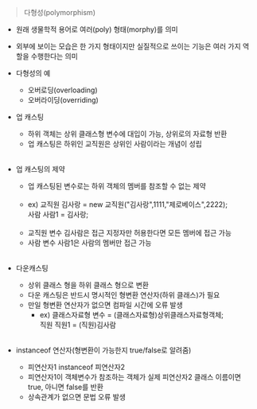 > 다형성(polymorphism)
- 원래 생물학적 용어로 여러(poly) 형태(morphy)를 의미
- 외부에 보이는 모습은 한 가지 형태이지만 실질적으로 쓰이는 기능은 여러 가지 역할을 수행한다는 의미
- 다형성의 예
  - 오버로딩(overloading)
  - 오버라이딩(overriding)

- 업 캐스팅
    - 하위 객체는 상위 클래스형 변수에 대입이 가능, 상위로의 자료형 반환
    - 업 캐스팅은 하위인 교직원은 상위인 사람이라는 개념이 성립</br></br>

- 업 캐스팅의 제약
    - 업 캐스팅된 변수로는 하위 객체의 멤버를 참조할 수 없는 제약</br></br>
    - ex) 교직원 김사랑 = new 교직원("김사랑",1111,"제로베이스",2222);</br>
      사람 사람1 = 김사랑;</br></br>
    - 교직원 변수 김사람은 접근 지정자만 허용한다면 모든 멤버에 접근 가능
    - 사람 변수 사람1은 사람의 멤버만 접근 가능</br></br>

- 다운캐스팅
    - 상위 클래스 형을 하위 클래스 형으로 변환
    - 다운 캐스팅은 반드시 명시적인 형변환 연산자(하위 클래스)가 필요
    - 만일 형변환 연산자가 없으면 컴파일 시간에 오류 발생
        - ex) 클래스자료형 변수 = (클래스자료형)상위클래스자료형객체;</br>직원 직원1 = (직원)김사람</br></br>

- instanceof 연산자(형변환이 가능한지 true/false로 알려줌)
    - 피연산자1 instanceof 피연산자2 
    - 피연산자1이 객체변수가 참조하는 객체가 실제 피연산자2 클래스 이름이면 true, 아니면 false를 반환
    - 상속관계가 없으면 문법 오류 발생</br></br>

